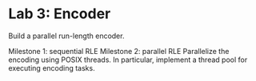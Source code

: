 # Lab 3: Encoder

Build a parallel run-length encoder.

Milestone 1: sequential RLE
Milestone 2: parallel RLE
  Parallelize the encoding using POSIX threads. In particular, implement a thread pool for executing encoding tasks.



